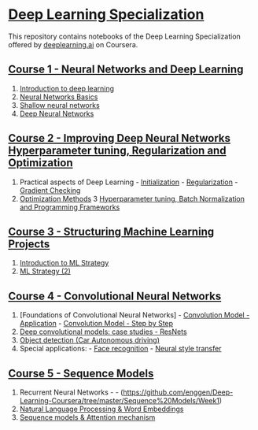 # [Deep Learning Specialization](https://www.coursera.org/specializations/deep-learning)
This repository contains notebooks of the Deep Learning Specialization offered by [deeplearning.ai](deeplearning.ai) on Coursera.

## [Course 1 - Neural Networks and Deep Learning](https://www.coursera.org/learn/neural-networks-deep-learning?specialization=deep-learning)

1. [Introduction to deep learning](https://github.com/StephanePEILLET/Deep_Learning_Specialization/blob/main/Course%201%20-%20Neural%20Networks%20and%20Deep%20Learning/Logistic%20Regression%20with%20a%20Neural%20Network%20mindset.ipynb)
2. [Neural Networks Basics](https://github.com/StephanePEILLET/Deep_Learning_Specialization/blob/main/Course%201%20-%20Neural%20Networks%20and%20Deep%20Learning/Planar%20data%20classification%20with%20one%20hidden%20layer.ipynb)
3. [Shallow neural networks](https://github.com/StephanePEILLET/Deep_Learning_Specialization/blob/main/Course%201%20-%20Neural%20Networks%20and%20Deep%20Learning/Building%20your%20Deep%20Neural%20Network%20-%20Step%20by%20Step.ipynb)
4. [Deep Neural Networks](https://github.com/StephanePEILLET/Deep_Learning_Specialization/blob/main/Course%201%20-%20Neural%20Networks%20and%20Deep%20Learning/Deep%20Neural%20Network%20-%20Application.ipynb)

## [Course 2 - Improving Deep Neural Networks Hyperparameter tuning, Regularization and Optimization](https://www.coursera.org/learn/deep-neural-network?specialization=deep-learning)

1. Practical aspects of Deep Learning
         - [Initialization](https://github.com/StephanePEILLET/Deep_Learning_Specialization/blob/main/Course%202%20-%20Improving%20Deep%20Neural%20Networks%20Hyperparameter%20tuning%2C%20Regularization%20and%20Optimization/Initialization.ipynb)
         - [Regularization](https://github.com/StephanePEILLET/Deep_Learning_Specialization/blob/main/Course%202%20-%20Improving%20Deep%20Neural%20Networks%20Hyperparameter%20tuning%2C%20Regularization%20and%20Optimization/Regularization.ipynb)
         - [Gradient Checking](https://github.com/StephanePEILLET/Deep_Learning_Specialization/blob/main/Course%202%20-%20Improving%20Deep%20Neural%20Networks%20Hyperparameter%20tuning%2C%20Regularization%20and%20Optimization/Gradient%20Checking.ipynb)
2. [Optimization Methods](https://github.com/StephanePEILLET/Deep_Learning_Specialization/blob/main/Course%202%20-%20Improving%20Deep%20Neural%20Networks%20Hyperparameter%20tuning%2C%20Regularization%20and%20Optimization/Optimization%20methods.ipynb)
3 [Hyperparameter tuning, Batch Normalization and Programming Frameworks](https://github.com/StephanePEILLET/Deep_Learning_Specialization/blob/main/Course%202%20-%20Improving%20Deep%20Neural%20Networks%20Hyperparameter%20tuning%2C%20Regularization%20and%20Optimization/Tensorflow%20Tutorial.ipynb)

## [Course 3 - Structuring Machine Learning Projects](https://www.coursera.org/learn/machine-learning-projects?specialization=deep-learning)

1. [Introduction to ML Strategy](https://github.com/StephanePEILLET/Deep_Learning_Specialization/blob/main/Course%203%20-%20Structuring%20Machine%20Learning%20Projects/Week%201%20Quiz%20-%20Bird%20recognition%20in%20the%20city%20of%20Peacetopia%20(case%20study).md)
2. [ML Strategy (2)](https://github.com/StephanePEILLET/Deep_Learning_Specialization/blob/main/Course%203%20-%20Structuring%20Machine%20Learning%20Projects/Week%202%20Quiz%20-%20Autonomous%20driving%20(case%20study).md)

 ## [Course 4 - Convolutional Neural Networks](https://www.coursera.org/learn/convolutional-neural-networks?specialization=deep-learning)

1. [Foundations of Convolutional Neural Networks] 
         - [Convolution Model - Application](https://github.com/StephanePEILLET/Deep_Learning_Specialization/blob/main/Course%204%20-%20Convolutional%20Neural%20Networks/1.%20Foundations%20of%20Convolutional%20Neural%20Networks/Convolution%20model%20-%20Application%20-%20v1.ipynb)
         - [Convolution Model - Step by Step](https://github.com/StephanePEILLET/Deep_Learning_Specialization/blob/main/Course%204%20-%20Convolutional%20Neural%20Networks/1.%20Foundations%20of%20Convolutional%20Neural%20Networks/Convolution%20model%20-%20Step%20by%20Step%20-%20v2.ipynb)
2. [Deep convolutional models: case studies - ResNets](https://github.com/StephanePEILLET/Deep_Learning_Specialization/blob/main/Course%204%20-%20Convolutional%20Neural%20Networks/2.%20Deep%20convolutional%20models%20case%20studies/ResNets/Residual%20Networks%20-%20v1.ipynb)
3. [Object detection (Car Autonomous driving)](https://github.com/StephanePEILLET/Deep_Learning_Specialization/blob/main/Course%204%20-%20Convolutional%20Neural%20Networks/3.%20Object%20Detection/Car%20detection%20for%20Autonomous%20Driving/Autonomous%20driving%20application%20-%20Car%20detection%20-%20v1.ipynb)
4. Special applications: 
         - [Face recognition](https://github.com/StephanePEILLET/Deep_Learning_Specialization/blob/main/Course%204%20-%20Convolutional%20Neural%20Networks/4.%20Special%20applications%20Face%20recognition%20%26%20Neural%20style%20transfer/Face%20Recognition/Face%20Recognition%20for%20the%20Happy%20House%20-%20v2.ipynb)
         - [Neural style transfer](https://github.com/StephanePEILLET/Deep_Learning_Specialization/blob/main/Course%204%20-%20Convolutional%20Neural%20Networks/4.%20Special%20applications%20Face%20recognition%20%26%20Neural%20style%20transfer/Neural%20Style%20Transfer/Art%20Generation%20with%20Neural%20Style%20Transfer%20-%20v1.ipynb)

## [Course 5 - Sequence Models](https://www.coursera.org/learn/nlp-sequence-models)
1. Recurrent Neural Networks
         - 
         - (https://github.com/enggen/Deep-Learning-Coursera/tree/master/Sequence%20Models/Week1)
3. [Natural Language Processing & Word Embeddings](https://github.com/enggen/Deep-Learning-Coursera/tree/master/Sequence%20Models/Week2)
4. [Sequence models & Attention mechanism](https://github.com/enggen/Deep-Learning-Coursera/tree/master/Sequence%20Models/Week3)
